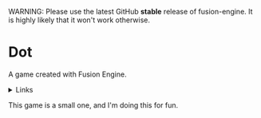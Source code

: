 WARNING: Please use the latest GitHub __stable__ release of fusion-engine. It is highly likely that it won't work otherwise.
# Dot
A game created with Fusion Engine.
<details>
<summary>Links</summary>

The Discord can be found at this [link](https://discord.gg/pWQdtUdJwW). This has max 5 uses and anybody who uses this will get an Early Member role.
The infinite use link is [this one](https://discord.gg/m5D6bDW2YH), you will not be getting the Early Member role.
</details>

This game is a small one, and I'm doing this for fun.
